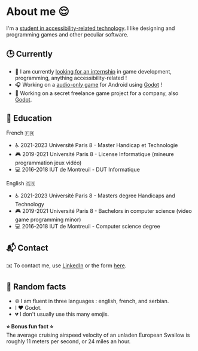 # About me :relieved:

I'm a [student in accessibility-related technology](https://www.univ-paris8.fr/-Master-Technologie-et-Handicap-676-). I like designing and programming games and other peculiar software.

## :clock3: Currently

- :newspaper: I am currently [looking for an internship](https://www.linkedin.com/in/predrag-kostic/) in game development, programming, anything accessibility-related !  
- :headphones: Working on a [audio-only game](https://github.com/pkostic-dev/game-wraith-hunter) for Android using [Godot](https://godotengine.org/) !  
- :space_invader: Working on a secret freelance game project for a company, also [Godot](https://godotengine.org/).

## :school: Education

French :fr:  
- :wheelchair: 2021-2023 Université Paris 8 - Master Handicap et Technologie  
- :video_game: 2019-2021 Université Paris 8 - License Informatique (mineure programmation jeux vidéo)  
- :computer: 2016-2018 IUT de Montreuil - DUT Informatique  

English :uk:  
- :wheelchair: 2021-2023 Université Paris 8 - Masters degree Handicaps and Technology  
- :video_game: 2019-2021 Université Paris 8 - Bachelors in computer science (video game programming minor)  
- :computer: 2016-2018 IUT de Montreuil - Computer science degree  

## :mailbox_with_mail: Contact

:envelope: To contact me, use [LinkedIn](https://linktr.ee/p_kostic) or the form [here](https://linktr.ee/p_kostic).

## :popcorn: Random facts

- :globe_with_meridians: I am fluent in three languages : english, french, and serbian.  
- I ❤️ Godot.  
- :broken_heart: I don't usually use this many emojis.  

**:star: Bonus fun fact :star:**  
The average cruising airspeed velocity of an unladen European Swallow is roughly 11 meters per second, or 24 miles an hour.
